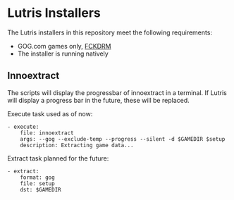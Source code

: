 # Lutris Installers

The Lutris installers in this repository meet the following requirements:

- GOG.com games only, [FCKDRM](https://www.fckdrm.com/)
- The installer is running natively

## Innoextract

The scripts will display the progressbar of innoextract in a terminal. If Lutris will display a progress bar in the future, these will be replaced.

Execute task used as of now:

```
- execute:
    file: innoextract
    args: --gog --exclude-temp --progress --silent -d $GAMEDIR $setup
    description: Extracting game data...
```

Extract task planned for the future:

```
- extract:
    format: gog
    file: setup
    dst: $GAMEDIR
```
